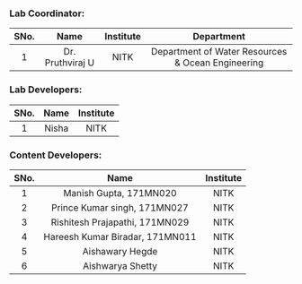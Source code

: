 <!-- Remove all lines above this line before making changes to the file -->

### Lab Coordinator:

| SNo. |      Name       | Institute |                    Department                     |
| :--: | :-------------: | :-------: | :-----------------------------------------------: |
|  1   | Dr. Pruthviraj U |   NITK    | Department of Water Resources & Ocean Engineering |

### Lab Developers:

| SNo. |  Name   | Institute |
| :--: | :-----: | :-------: |
|  1   | Nisha |   NITK    |

### Content Developers:

| SNo. |      Name       | Institute |
| :--: | :-------------: | :-------: |
|  1   | Manish Gupta, 171MN020 |   NITK    |
|  2   | Prince Kumar singh, 171MN027 |   NITK    |
|  3   | Rishitesh Prajapathi, 171MN029 |   NITK    |
|  4   | Hareesh Kumar Biradar, 171MN011|   NITK    |
|  5   | Aishawary Hegde |   NITK    |
|  6   | Aishwarya Shetty |   NITK    |
